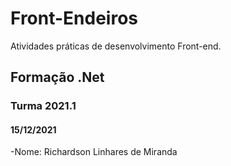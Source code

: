 # Front-Endeiros
Atividades práticas de desenvolvimento Front-end.
## Formação .Net
### Turma 2021.1
#### 15/12/2021
-Nome: Richardson Linhares de Miranda    


